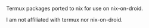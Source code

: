 Termux packages ported to nix for use on nix-on-droid.

I am not affiliated with termux nor nix-on-droid.
